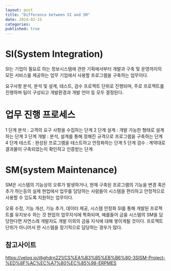 ```yaml
---
layout: post
title: "Difference between SI and SM"
date: 2024-02-15
categories:
published: true
---
```


# SI(System Integration)
SI는 기업이 필요로 하는 정보시스템에 관한 기획에서부터 개발과 구축 및 운영까지의 모든 서비스를 제공하는 업무 기업에서 사용할 프로그램을 구축하는 업무이다.

요구사항 분석, 분석 및 설계, 테스트, 검수
프로젝트 단위로 진행되며, 주로 프로젝트를 진행하며 팀이 구성되고 개발환경과 개발 언어 등 모두 결정된다.

# 업무 진행 프로세스

1 단계 분석 : 고객의 요구 사항을 수집하는 단계
2 단계 설계 : 개발 가능한 형태로 설계하는 단계
3 단계 개발 : 분석, 설계를 통해 정해진 규격으로 프로그램을 구축하는 단계
4 단계 테스트 : 완성된 프로그램을 테스트하고 안정화하는 단계
5 단계 검수 : 계약대로 결과물이 구축되었는지 확인하고 인증받는 단계

# SM(system Maintenance)
SM은 시스템의 기능상의 오류가 발생하거나, 현재 구축된 프로그램의 기능을 변경 혹은 추가 하는등의 실제 현업에서 업무를 담당하는 사람들이 시스템을 편리하고 안정적으로 사용할 수 있도록 지원하는 업무이다.

오류 수정, 기능 개선, 기능 추가, 데이터 제공, 시스템 안정화
SI를 통해 개발된 프로젝트를 유지보수 하는 것
현업의 업무지식에 특화되며, 예를들어 금융 시스템의 SM을 담당한다면 자연스레 개발자도 개발 이외의 금융 지식에 대해 쌓이게될 것이다.
프로젝트 단위가 아니어서 한 시스템을 장기적으로 담당하는 경우가 많다.

## 참고사이트
https://velog.io/@ghdrn221/CS%EA%B3%B5%EB%B6%80-3SISM-Project-%ED%8F%AC%EC%A7%80%EC%85%98-ERPMES

